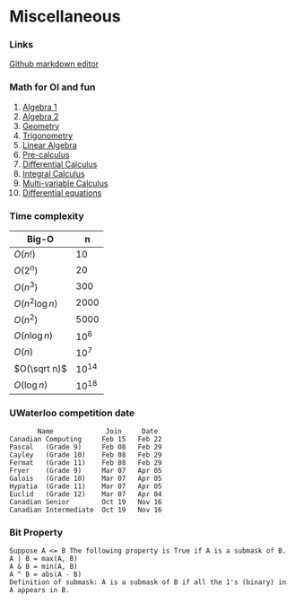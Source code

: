 # Miscellaneous

### Links
[Github markdown editor](https://jbt.github.io/markdown-editor/)

### Math for OI and fun
1. [Algebra 1](https://www.khanacademy.org/math/algebra)
2. [Algebra 2](https://www.khanacademy.org/math/algebra2)
3. [Geometry](https://www.khanacademy.org/math/geometry)
4. [Trigonometry](https://www.khanacademy.org/math/trigonometry)
6. [Linear Algebra](https://www.khanacademy.org/math/linear-algebra)
5. [Pre-calculus](https://www.khanacademy.org/math/precalculus)
7. [Differential Calculus](https://www.khanacademy.org/math/differential-calculus)
8. [Integral Calculus](https://www.khanacademy.org/math/integral-calculus)
9. [Multi-variable Calculus](https://www.khanacademy.org/math/multivariable-calculus)
10. [Differential equations](https://www.khanacademy.org/math/differential-equations)
    
### Time complexity
|Big-O|n|
|-----|-----|
|$O(n!)$|$10$|
|$O(2^{n})$|$20$|
|$O(n^{3})$|$300$|
|$O(n^{2}\log n)$|$2000$|
|$O(n^{2})$|$5000$|
|$O(n\log n)$|$10^{6}$|
|$O(n)$|$10^{7}$|
|$O(\sqrt n)$|$10^{14}$|
|$O(\log n)$|$10^{18}$|

### UWaterloo competition date
```
       Name             Join     Date
Canadian Computing     Feb 15   Feb 22
Pascal   (Grade 9)     Feb 08   Feb 29
Cayley   (Grade 10)    Feb 08   Feb 29
Fermat   (Grade 11)    Feb 08   Feb 29
Fryer    (Grade 9)     Mar 07   Apr 05
Galois   (Grade 10)    Mar 07   Apr 05
Hypatia  (Grade 11)    Mar 07   Apr 05
Euclid   (Grade 12)    Mar 07   Apr 04
Canadian Senior        Oct 19   Nov 16
Canadian Intermediate  Oct 19   Nov 16
```

### Bit Property
```
Suppose A <= B The following property is True if A is a submask of B. 
A | B = max(A, B)
A & B = min(A, B)
A ^ B = abs(A - B)
Definition of submask: A is a submask of B if all the 1's (binary) in A appears in B.
```

